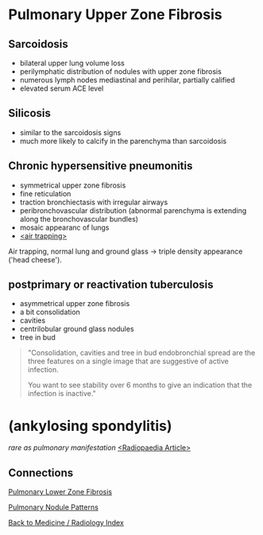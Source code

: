 # Pulmonary Upper Zone Fibrosis

## Sarcoidosis 

* bilateral upper lung volume loss
* perilymphatic distribution of nodules with upper zone fibrosis
* numerous lymph nodes mediastinal and perihilar, partially calified
* elevated serum ACE level


## Silicosis

* similar to the sarcoidosis signs
* much more likely to calcify in the parenchyma than sarcoidosis


## Chronic hypersensitive pneumonitis

* symmetrical upper zone fibrosis
* fine reticulation
* traction bronchiectasis with irregular airways
* peribronchovascular distribution (abnormal parenchyma is extending along the bronchovascular bundles)
* mosaic appearanc of lungs
* [\<air trapping\>](https://duckduckgo.com/?q=radiopaedia+article+air+trapping)

Air trapping, normal lung and ground glass -> triple density appearance ('head cheese').


## postprimary or reactivation tuberculosis

- asymmetrical upper zone fibrosis
- a bit consolidation
- cavities
- centrilobular ground glass nodules
- tree in bud

> "Consolidation, cavities and tree in bud endobronchial spread are the three features on a single image that are suggestive of active infection. 
>
> You want to see stability over 6 months to give an indication that the infection is inactive."


# (ankylosing spondylitis)

*rare as pulmonary manifestation* [\<Radiopaedia Article\>](https://duckduckgo.com/?q=radiopaedia+article+ankylosing+spondylitis)



## Connections

[Pulmonary Lower Zone Fibrosis](../zettel/000A--pulmonary-lower-zone-fibrosis.)

[Pulmonary Nodule Patterns](../zettel/0007--pulmonary-nodule-patterns.md)

[Back to Medicine / Radiology Index](../zettel/0009--medicine-radiology-index.md)
